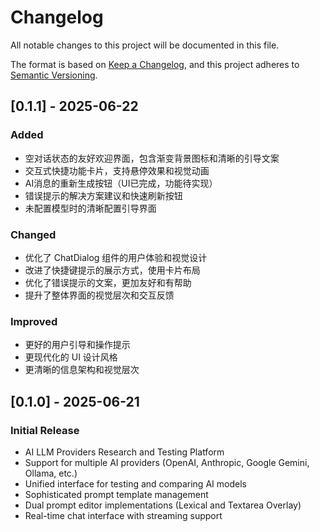 # Changelog

All notable changes to this project will be documented in this file.

The format is based on [Keep a Changelog](https://keepachangelog.com/en/1.0.0/),
and this project adheres to [Semantic Versioning](https://semver.org/spec/v2.0.0.html).

## [0.1.1] - 2025-06-22

### Added
- 空对话状态的友好欢迎界面，包含渐变背景图标和清晰的引导文案
- 交互式快捷功能卡片，支持悬停效果和视觉动画
- AI消息的重新生成按钮（UI已完成，功能待实现）
- 错误提示的解决方案建议和快速刷新按钮
- 未配置模型时的清晰配置引导界面

### Changed
- 优化了 ChatDialog 组件的用户体验和视觉设计
- 改进了快捷键提示的展示方式，使用卡片布局
- 优化了错误提示的文案，更加友好和有帮助
- 提升了整体界面的视觉层次和交互反馈

### Improved
- 更好的用户引导和操作提示
- 更现代化的 UI 设计风格
- 更清晰的信息架构和视觉层次

## [0.1.0] - 2025-06-21

### Initial Release
- AI LLM Providers Research and Testing Platform
- Support for multiple AI providers (OpenAI, Anthropic, Google Gemini, Ollama, etc.)
- Unified interface for testing and comparing AI models
- Sophisticated prompt template management
- Dual prompt editor implementations (Lexical and Textarea Overlay)
- Real-time chat interface with streaming support